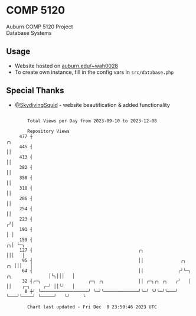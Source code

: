 # COMP 5120
Auburn COMP 5120 Project  
Database Systems

## Usage
- Website hosted on [auburn.edu/~wah0028](https://webhome.auburn.edu/~wah0028/)
- To create own instance, fill in the config vars in `src/database.php`

## Special Thanks
- [@SkydivingSquid](https://github.com/SkydivingSquid) - website beautification & added functionality

```

        Total Views per Day from 2023-09-10 to 2023-12-08

        Repository Views
     477 ┼                                                                                     ╭╮
     445 ┤                                                                                     ││
     413 ┤                                                                                     ││
     382 ┤                                                                                     ││
     350 ┤                                                                                     ││
     318 ┤                                                                                     ││
     286 ┤                                                                                     ││
     254 ┤                                                                                     ││
     223 ┤                                                                                    ╭╯│
     191 ┤                                                                                    │ │
     159 ┤                                                                                  ╭╮│ ╰─╮
     127 ┤                                        ╭╮                                        │││   │
      95 ┤                                        ││              ╭╮                     ╭╮ │││   │
      64 ┤                                        ││             ╭╯╰─╮   ╭╮              │╰╮│││   │
      32 ┤╭─╮                  ╭─╮ ╭╮             ││ ╭─╮╭╮ ╭╮   ╭╯   │   ││    ╭─╮     ╭─╯ ││╰╯   │
       0 ┼╯ ╰──────────────────╯ ╰─╯╰─────────────╯╰─╯ ╰╯╰─╯╰───╯    ╰───╯╰────╯ ╰─────╯   ╰╯     ╰

        Chart last updated - Fri Dec  8 23:59:46 2023 UTC
        
```
